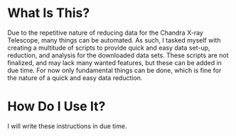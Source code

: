 # What Is This?

Due to the repetitive nature of reducing data for the Chandra X-ray Telescope, many things can be automated. As such, I tasked myself with creating a multitude of scripts to provide quick and easy data set-up, reduction, and analysis for the downloaded data sets. These scripts are not finalized, and may lack many wanted features, but these can be added in due time. For now only fundamental things can be done, which is fine for the nature of a quick and easy data reduction.

# How Do I Use It?

I will write these instructions in due time.
